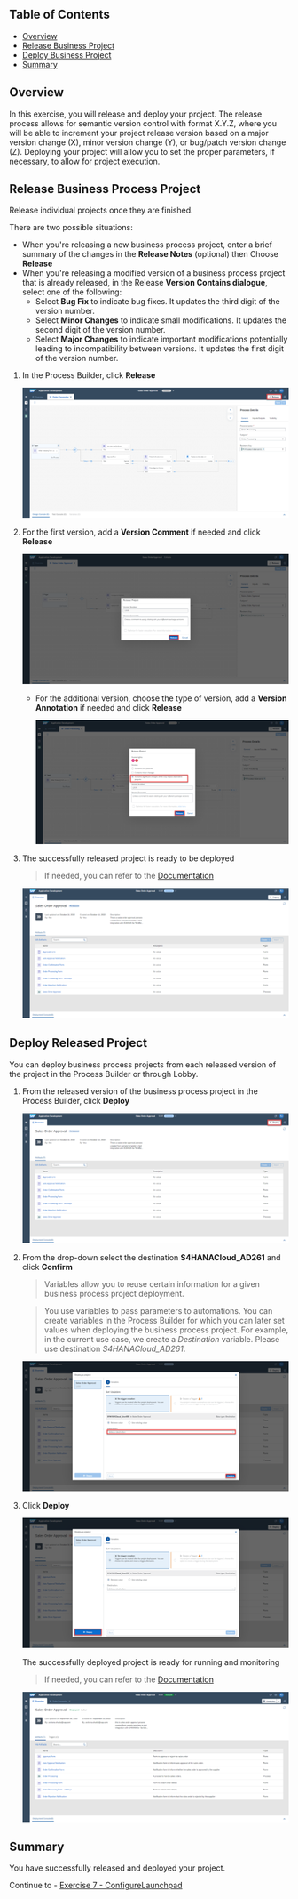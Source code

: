 ## Table of Contents
- [Overview](#section1)
- [Release Business Project](#section2)
- [Deploy Business Project](#section3)
- [Summary](#section4)

## Overview <a name="section1"></a>

In this exercise, you will release and deploy your project. The release process allows for semantic version control with format X.Y.Z, where you will be able to increment your project release version based on a major version change (X), minor version change (Y), or bug/patch version change (Z). Deploying your project will allow you to set the proper parameters, if necessary, to allow for project execution.

## Release Business Process Project <a name="section2"></a>

Release individual projects once they are finished.

There are two possible  situations:
   - When you're releasing a new business process project, enter a brief summary of the changes in the **Release Notes** (optional) then Choose **Release**
   - When you're releasing a modified version of a business process project that is already released, in the Release **Version Contains dialogue**, select one of the following:
        - Select **Bug Fix** to indicate bug fixes. It updates the third digit of the version number.
        - Select **Minor Changes** to indicate small modifications. It updates the second digit of the version number.
        - Select **Major Changes** to indicate important modifications potentially leading to incompatibility between versions. It updates the first digit of the version number.


1. In the Process Builder, click **Release**

    ![Release](images/release1.png)

2. For the first version, add a **Version Comment** if needed and click **Release**

    ![Release first](images/release2.png)

   - For the additional version, choose the type of version, add a **Version Annotation** if needed and click **Release**

       ![Release new](images/release3.png)

3. The successfully released project is ready to be deployed
    > If needed, you can refer to the [Documentation](https://help.sap.com/docs/PROCESS_AUTOMATION/a331c4ef0a9d48a89c779fd449c022e7/bcb638ecb98d4e1db8267ecccd8ffdf3.html?version=Cloud)

   ![Released](images/release4.png)


## Deploy Released Project<a name="section3"></a>

You can deploy business process projects from each released version of the project in the Process Builder or through Lobby.

1. From the released version of the business process project in the Process Builder, click **Deploy**

   ![Start Deploy](images/deploy1.png)

2. From the drop-down select the destination **S4HANACloud_AD261** and click **Confirm**

   > Variables allow you to reuse certain information for a given business process project deployment.

   >  You use variables to pass parameters to automations. You can create variables in the Process Builder for which you can later set values when deploying the  business process project. For example, in the current use case, we create a *Destination* variable. Please use destination *S4HANACloud_AD261*.

   ![Deploy confirm first](images/deploy2.png)

3. Click **Deploy**

   ![Deploy](images/deploy3.png)


   The successfully deployed project is ready for running and monitoring
    > If needed, you can refer to the [Documentation](https://help.sap.com/docs/PROCESS_AUTOMATION/a331c4ef0a9d48a89c779fd449c022e7/d1e6a2d496f24ef1be43c2da8716c3b6.html?version=Cloud)

   ![Deployed](images/deploy4.png)


## Summary <a name="section4"></a>

You have successfully released and deployed your project.

Continue to - [Exercise 7 - ConfigureLaunchpad](../7_ConfigureLaunchpad/README.md)
